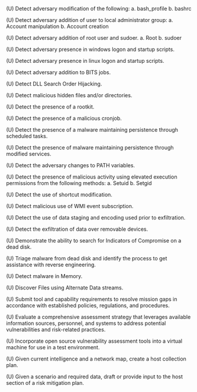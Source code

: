 (U) Detect adversary modification of the following:
	a. bash_profile
	b. bashrc

(U) Detect adversary addition of user to local administrator group:
	a. Account manipulation
	b. Account creation

(U) Detect adversary addition of root user and sudoer.
	a. Root
	b. sudoer

(U) Detect adversary presence in windows logon and startup scripts.

(U) Detect adversary presence in linux logon and startup scripts.

(U) Detect adversary addition to BITS jobs.

(U) Detect DLL Search Order Hijacking.

(U) Detect malicious hidden files and/or directories.

(U) Detect the presence of a rootkit.

(U) Detect the presence of a malicious cronjob.

(U) Detect the presence of a malware maintaining persistence through scheduled tasks.

(U) Detect the presence of malware maintaining persistence through modified services.

(U) Detect the adversary changes to PATH variables.

(U) Detect the presence of malicious activity using elevated execution permissions from the following methods:
	a. Setuid
	b. Setgid

(U) Detect the use of shortcut modification.

(U) Detect malicious use of WMI event subscription.

(U) Detect the use of data staging and encoding used prior to exfiltration.

(U) Detect the exfiltration of data over removable devices.

(U) Demonstrate the ability to search for Indicators of Compromise on a dead disk.

(U) Triage malware from dead disk and identify the process to get assistance with reverse engineering.

(U) Detect malware in Memory.

(U) Discover Files using Alternate Data streams.

(U) Submit tool and capability requirements to resolve mission gaps in accordance with established policies, regulations, and procedures.

(U) Evaluate a comprehensive assessment strategy that leverages available information sources, personnel, and systems to address potential vulnerabilities and risk-related practices.

(U) Incorporate open source vulnerability assessment tools into a virtual machine for use in a test environment.

(U) Given current intelligence and a network map, create a host collection plan.

(U) Given a scenario and required data, draft or provide input to the host section of a risk mitigation plan.